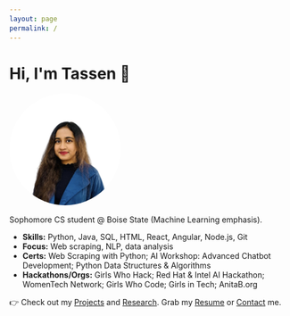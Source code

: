 ```yaml
---
layout: page
permalink: /
---
```


# Hi, I'm Tassen 👋

<img src="./tassenimageee.jpg" alt="Tassen Raihan Trima" width="200" style="border-radius:50%">

Sophomore CS student @ Boise State (Machine Learning emphasis).

- **Skills:** Python, Java, SQL, HTML, React, Angular, Node.js, Git
- **Focus:** Web scraping, NLP, data analysis
- **Certs:** Web Scraping with Python; AI Workshop: Advanced Chatbot Development; Python Data Structures & Algorithms
- **Hackathons/Orgs:** Girls Who Hack; Red Hat & Intel AI Hackathon; WomenTech Network; Girls Who Code; Girls in Tech; AnitaB.org

👉 Check out my [Projects](/projects/) and [Research](/research/). Grab my [Resume](/resume/) or [Contact](/contact/) me.
